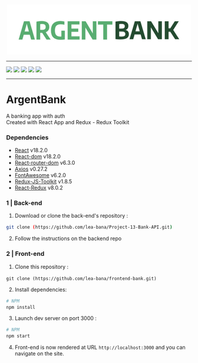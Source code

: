 <p align ="center">
  <img src="/src/assets/argentBankLogo.png" width="500px"alt="logo"/>
</p>

---

[![](https://img.shields.io/badge/JavaScript-323330?style=for-the-badge&logo=javascript&logoColor=F7DF1E)](/)
[![](https://img.shields.io/badge/React-20232A?style=for-the-badge&logo=react&logoColor=61DAFB)](https://fr.reactjs.org/)
[![](https://img.shields.io/badge/React_Router-CA4245?style=for-the-badge&logo=react-router&logoColor=white)](https://reactrouter.com/)
[![](https://img.shields.io/badge/GIT-E44C30?style=for-the-badge&logo=git&logoColor=white)](https://git-scm.com)
[![](https://img.shields.io/badge/Visual_Studio_Code-0078D4?style=for-the-badge&logo=visual%20studio%20code&logoColor=white)](https://code.visualstudio.com/)

---

# ArgentBank

A banking app with auth<br/>
Created with React App and Redux - Redux Toolkit

### Dependencies

- [React](https://fr.reactjs.org/) v18.2.0
- [React-dom](https://www.npmjs.com/package/react-dom) v18.2.0
- [React-router-dom](https://v5.reactrouter.com/web/guides/quick-start) v6.3.0
- [Axios](https://axios-http.com/) v0.27.2
- [FontAwesome](https://fontawesome.com/) v6.2.0
- [Redux-JS-Toolkit](https://redux-toolkit.js.org/) v1.8.5
- [React-Redux](https://redux.js.org/) v8.0.2

### 1 | Back-end

1. Download or clone the back-end's repository :

```sh
git clone (https://github.com/lea-bana/Project-13-Bank-API.git)
```

2. Follow the instructions on the backend repo

### 2 | Front-end

1. Clone this repository :

`git clone (https://github.com/lea-bana/frontend-bank.git)`

2. Install dependencies:

```sh
# NPM
npm install
```

3. Launch dev server on port 3000 :

```sh
# NPM
npm start
```

4. Front-end is now rendered at URL `http://localhost:3000` and you can navigate on the site.
